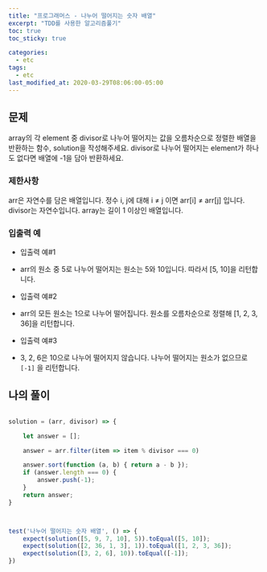 ```yaml
---
title: "프로그래머스 - 나누어 떨어지는 숫자 배열"
excerpt: "TDD를 사용한 알고리즘풀기"
toc: true
toc_sticky: true

categories:
  - etc
tags:
  - etc
last_modified_at: 2020-03-29T08:06:00-05:00
---
```


## 문제 

array의 각 element 중 divisor로 나누어 떨어지는 값을 오름차순으로 정렬한 배열을 반환하는 함수, solution을 작성해주세요.
divisor로 나누어 떨어지는 element가 하나도 없다면 배열에 -1을 담아 반환하세요.

### 제한사항

arr은 자연수를 담은 배열입니다.
정수 i, j에 대해 i ≠ j 이면 arr[i] ≠ arr[j] 입니다.
divisor는 자연수입니다.
array는 길이 1 이상인 배열입니다.


### 입출력 예

+ 입출력 예#1
- arr의 원소 중 5로 나누어 떨어지는 원소는 5와 10입니다. 따라서 [5, 10]을 리턴합니다.

+ 입출력 예#2
- arr의 모든 원소는 1으로 나누어 떨어집니다. 원소를 오름차순으로 정렬해 [1, 2, 3, 36]을 리턴합니다.

+ 입출력 예#3
- 3, 2, 6은 10으로 나누어 떨어지지 않습니다. 나누어 떨어지는 원소가 없으므로 `[-1]` 을 리턴합니다.


## 나의 풀이

```js

solution = (arr, divisor) => {

    let answer = [];

    answer = arr.filter(item => item % divisor === 0)

    answer.sort(function (a, b) { return a - b });
    if (answer.length === 0) {
        answer.push(-1);
    }
    return answer;
}



test('나누어 떨어지는 숫자 배열', () => {
    expect(solution([5, 9, 7, 10], 5)).toEqual([5, 10]);
    expect(solution([2, 36, 1, 3], 1)).toEqual([1, 2, 3, 36]);
    expect(solution([3, 2, 6], 10)).toEqual([-1]);
})

```

